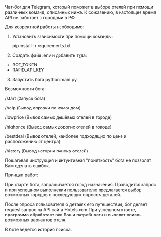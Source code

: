 Чат-бот для Telegram, который поможет в выборе отелей при помощи различных команд, описанных ниже.
К сожалению, в настоящее время API не работает с городами в РФ.

Для корректной работы необходимо:

1. Установить зависимости при помощи команды:


    pip install -r requirements.txt

2. Создать файл .env и добавить туда:
- BOT_TOKEN
- RAPID_API_KEY


3. Запустить бота python main.py

Возможности бота:

/start (Запуск бота)

/help (Вывод справки по командам)

/lowprice (Вывод самых дешёвых отелей в городе)

/highprice (Вывод самых дорогих отелей в городе)

/bestdeal (Вывод отелей, наиболее подходящих по цене и расположению от центра)

/history (Вывод истории поиска отелей)


Пошаговая инструкция и интуитивная "понятность" бота не позволят Вам сделать ошибок.

Принцип работ:

При старте бота, запрашивается город назначения. Проводится запрос и при успешном выполнении пользователю предлагается выбор возможных городов с последующих опросом деталей.

После опроса пользователя о деталях его путешествия, бот делает request запрос на API сайта Hotels.com
При успешном ответе, программа обработает все Ваши потребности и выведет список возможных вариантов отеля.

В боте ведется история поиска. 
